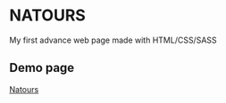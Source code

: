 # NATOURS

My first advance web page made with HTML/CSS/SASS

## Demo page

[Natours](https://stevenacz.github.io/Natours-Page/)
